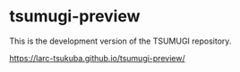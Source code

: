 # tsumugi-preview
This is the development version of the TSUMUGI repository.

https://larc-tsukuba.github.io/tsumugi-preview/
